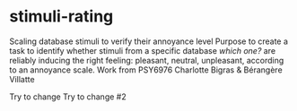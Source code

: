 # stimuli-rating
Scaling database stimuli to verify their annoyance level
Purpose to create a task to identify whether stimuli from a specific database *which one?* are reliably inducing the right feeling: pleasant, neutral, unpleasant, according to an annoyance scale. 
Work from PSY6976 
Charlotte Bigras & Bérangère Villatte

Try to change
Try to change #2
